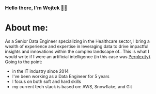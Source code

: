 ### Hello there, I'm Wojtek 👋🙂 

<!--
**leszczyw/leszczyw** is a ✨ _special_ ✨ repository because its `README.md` (this file) appears on your GitHub profile.

Here are some ideas to get you started:

- 🔭 I’m currently working on ...
- 🌱 I’m currently learning ...
- 👯 I’m looking to collaborate on ...
- 🤔 I’m looking for help with ...
- 💬 Ask me about ...
- 📫 How to reach me: ...
- 😄 Pronouns: ...
- ⚡ Fun fact: ...
-->

# About me:
As a Senior Data Engineer specializing in the Healthcare sector, I bring a wealth of experience and expertise in leveraging data to drive impactful insights and innovations within the complex landscape of.. This is what I would write if I were an artificial intelligence (in this case was [Perplexity](https://www.perplexity.ai/search/Prepare-a-summary-UQfP9dVjR0e3yfcTXvEnOQ#1)). Going to the point:
- in the IT industry since 2014
- I've been working as a Data Engineer for 5 years
- I focus on both soft and hard skills
- my current tech stack is based on: AWS, Snowflake, and Git

